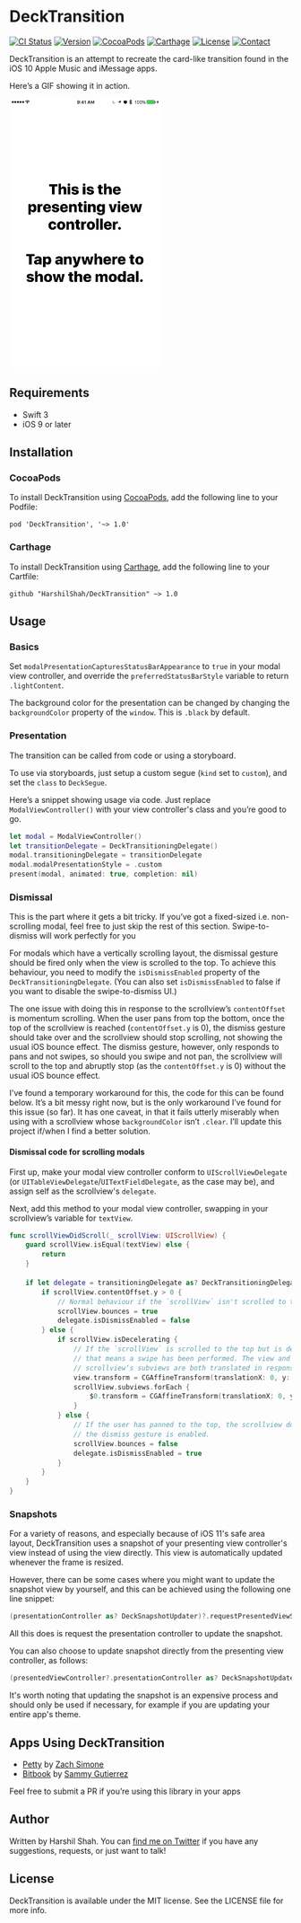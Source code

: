 # DeckTransition

[![CI Status](http://img.shields.io/travis/HarshilShah/DeckTransition.svg)](https://travis-ci.org/HarshilShah/DeckTransition)
[![Version](https://img.shields.io/github/release/HarshilShah/DeckTransition.svg)](https://github.com/HarshilShah/DeckTransition/releases/latest)
[![CocoaPods](https://img.shields.io/badge/CocoaPods-compatible-fb0006.svg)](http://cocoapods.org/pods/DeckTransition)
[![Carthage](https://img.shields.io/badge/Carthage-compatible-4BC51D.svg)](https://github.com/Carthage/Carthage)
[![License](https://img.shields.io/cocoapods/l/DeckTransition.svg)](https://github.com/HarshilShah/DeckTransition/blob/master/LICENSE)
[![Contact](https://img.shields.io/badge/contact-%40HarshilShah1910-3a8fc1.svg)](https://twitter.com/HarshilShah1910)

DeckTransition is an attempt to recreate the card-like transition found in the iOS 10 Apple Music and iMessage apps.

Hereʼs a GIF showing it in action.

![Demo](demo.gif)

## Requirements

- Swift 3
- iOS 9 or later

## Installation

### CocoaPods

To install DeckTransition using [CocoaPods](http://cocoapods.org), add the following line to your Podfile:

```
pod 'DeckTransition', '~> 1.0'
```

### Carthage

To install DeckTransition using [Carthage](https://github.com/Carthage/Carthage), add the following line to your Cartfile:

```
github "HarshilShah/DeckTransition" ~> 1.0
```

## Usage

### Basics

Set `modalPresentationCapturesStatusBarAppearance` to `true` in your modal view controller, and override the `preferredStatusBarStyle` variable to return `.lightContent`.

The background color for the presentation can be changed by changing the `backgroundColor` property of the `window`. This is `.black` by default.

### Presentation

The transition can be called from code or using a storyboard.

To use via storyboards, just setup a custom segue (`kind` set to `custom`), and set the `class` to `DeckSegue`.

Hereʼs a snippet showing usage via code. Just replace `ModalViewController()` with your view controller's class and youʼre good to go.

```swift
let modal = ModalViewController()
let transitionDelegate = DeckTransitioningDelegate()
modal.transitioningDelegate = transitionDelegate
modal.modalPresentationStyle = .custom
present(modal, animated: true, completion: nil)
```

### Dismissal

This is the part where it gets a bit tricky. If youʼve got a fixed-sized i.e. non-scrolling modal, feel free to just skip the rest of this section. Swipe-to-dismiss will work perfectly for you

For modals which have a vertically scrolling layout, the dismissal gesture should be fired only when the view is scrolled to the top. To achieve this behaviour, you need to modify the `isDismissEnabled` property of the `DeckTransitioningDelegate`. (You can also set `isDismissEnabled` to false if you want to disable the swipe-to-dismiss UI.)

The one issue with doing this in response to the scrollviewʼs `contentOffset` is momentum scrolling. When the user pans from top the bottom, once the top of the scrollview is reached (`contentOffset.y` is 0), the dismiss gesture should take over and the scrollview should stop scrolling, not showing the usual iOS bounce effect. The dismiss gesture, however, only responds to pans and not swipes, so should you swipe and not pan, the scrollview will scroll to the top and abruptly stop (as the `contentOffset.y` is  0) without the usual iOS bounce effect.

I've found a temporary workaround for this, the code for this can be found below. Itʼs a bit messy right now, but is the only workaround Iʼve found for this issue (so far). It has one caveat, in that it fails utterly miserably when using with a scrollview whose `backgroundColor` isnʼt `.clear`.
Iʼll update this project if/when I find a better solution.

#### Dismissal code for scrolling modals

First up, make your modal view controller conform to `UIScrollViewDelegate` (or `UITableViewDelegate`/`UITextFieldDelegate`, as the case may be), and assign self as the scrollview's `delegate`.

Next, add this method to your modal view controller, swapping in your scrollviewʼs variable for `textView`.

```swift
func scrollViewDidScroll(_ scrollView: UIScrollView) {
    guard scrollView.isEqual(textView) else {
        return
    }

    if let delegate = transitioningDelegate as? DeckTransitioningDelegate {
        if scrollView.contentOffset.y > 0 {
            // Normal behaviour if the `scrollView` isn't scrolled to the top
            scrollView.bounces = true
            delegate.isDismissEnabled = false
        } else {
            if scrollView.isDecelerating {
                // If the `scrollView` is scrolled to the top but is decelerating
                // that means a swipe has been performed. The view and
                // scrollviewʼs subviews are both translated in response to this.
                view.transform = CGAffineTransform(translationX: 0, y: -scrollView.contentOffset.y)
                scrollView.subviews.forEach {
                    $0.transform = CGAffineTransform(translationX: 0, y: scrollView.contentOffset.y)
                }
            } else {
                // If the user has panned to the top, the scrollview doesnʼt bounce and
                // the dismiss gesture is enabled.
                scrollView.bounces = false
                delegate.isDismissEnabled = true
            }
        }
    }
}
```

### Snapshots

For a variety of reasons, and especially because of iOS 11's safe area layout, DeckTransition uses a snapshot of your presenting view controller's view instead of using the view directly. This view is automatically updated whenever the frame is resized.

However, there can be some cases where you might want to update the snapshot view by yourself, and this can be achieved using the following one line snippet:

```swift
(presentationController as? DeckSnapshotUpdater)?.requestPresentedViewSnapshotUpdate()
```

All this does is request the presentation controller to update the snapshot.

You can also choose to update snapshot directly from the presenting view controller, as follows:

```swift
(presentedViewController?.presentationController as? DeckSnapshotUpdater)?.requestPresentedViewSnapshotUpdate()
```

It's worth noting that updating the snapshot is an expensive process and should only be used if necessary, for example if you are updating your entire app's theme.

## Apps Using DeckTransition
- [Petty](https://zachsim.one/projects/petty) by [Zach Simone](https://twitter.com/zachsimone)
- [Bitbook](https://bitbookapp.com) by [Sammy Gutierrez](https://sammygutierrez.com)

Feel free to submit a PR if you’re using this library in your apps

## Author

Written by Harshil Shah. You can [find me on Twitter](https://twitter.com/HarshilShah1910) if you have any suggestions, requests, or just want to talk!

## License

DeckTransition is available under the MIT license. See the LICENSE file for more info.
